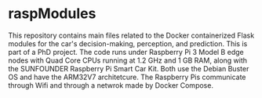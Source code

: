 # raspModules
This repository contains main files related to the Docker containerized Flask modules for the car's decision-making, perception, and prediction.
This is part of a PhD project.
The code runs under Raspberry Pi 3 Model B edge nodes with Quad Core CPUs running at 1.2 GHz and 1 GB RAM, along with the SUNFOUNDER Raspberry Pi Smart Car Kit. Both use the Debian Buster OS and have the ARM32V7 architetcure.
The Raspberry Pis communicate through Wifi and through a netwrok made by Docker Compose.
